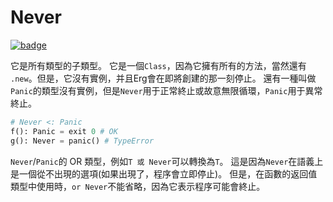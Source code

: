 # Never

[![badge](https://img.shields.io/endpoint.svg?url=https%3A%2F%2Fgezf7g7pd5.execute-api.ap-northeast-1.amazonaws.com%2Fdefault%2Fsource_up_to_date%3Fowner%3Derg-lang%26repos%3Derg%26ref%3Dmain%26path%3Ddoc/EN/API/types/classes/Never.md%26commit_hash%3D06f8edc9e2c0cee34f6396fd7c64ec834ffb5352)](https://gezf7g7pd5.execute-api.ap-northeast-1.amazonaws.com/default/source_up_to_date?owner=erg-lang&repos=erg&ref=main&path=doc/EN/API/types/classes/Never.md&commit_hash=06f8edc9e2c0cee34f6396fd7c64ec834ffb5352)

它是所有類型的子類型。 它是一個`Class`，因為它擁有所有的方法，當然還有 `.new`。但是，它沒有實例，并且Erg會在即將創建的那一刻停止。
還有一種叫做`Panic`的類型沒有實例，但是`Never`用于正常終止或故意無限循環，`Panic`用于異常終止。

```python
# Never <: Panic
f(): Panic = exit 0 # OK
g(): Never = panic() # TypeError
```

`Never`/`Panic`的 OR 類型，例如`T 或 Never`可以轉換為`T`。 這是因為`Never`在語義上是一個從不出現的選項(如果出現了，程序會立即停止)。
但是，在函數的返回值類型中使用時，`or Never`不能省略，因為它表示程序可能會終止。